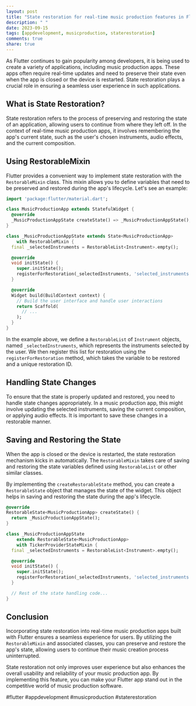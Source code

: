 ```yaml
---
layout: post
title: "State restoration for real-time music production features in Flutter apps"
description: " "
date: 2023-09-15
tags: [appdevelopment, musicproduction, staterestoration]
comments: true
share: true
---
```


As Flutter continues to gain popularity among developers, it is being used to create a variety of applications, including music production apps. These apps often require real-time updates and need to preserve their state even when the app is closed or the device is restarted. State restoration plays a crucial role in ensuring a seamless user experience in such applications.

## What is State Restoration?

State restoration refers to the process of preserving and restoring the state of an application, allowing users to continue from where they left off. In the context of real-time music production apps, it involves remembering the app's current state, such as the user's chosen instruments, audio effects, and the current composition.

## Using RestorableMixin

Flutter provides a convenient way to implement state restoration with the `RestorableMixin` class. This mixin allows you to define variables that need to be preserved and restored during the app's lifecycle. Let's see an example:

```dart
import 'package:flutter/material.dart';

class MusicProductionApp extends StatefulWidget {
  @override
  _MusicProductionAppState createState() => _MusicProductionAppState();
}

class _MusicProductionAppState extends State<MusicProductionApp>
    with RestorableMixin {
  final _selectedInstruments = RestorableList<Instrument>.empty();

  @override
  void initState() {
    super.initState();
    registerForRestoration(_selectedInstruments, 'selected_instruments');
  }

  @override
  Widget build(BuildContext context) {
    // Build the user interface and handle user interactions
    return Scaffold(
      // ...
    );
  }
}
```

In the example above, we define a `RestorableList` of `Instrument` objects, named `_selectedInstruments`, which represents the instruments selected by the user. We then register this list for restoration using the `registerForRestoration` method, which takes the variable to be restored and a unique restoration ID.

## Handling State Changes

To ensure that the state is properly updated and restored, you need to handle state changes appropriately. In a music production app, this might involve updating the selected instruments, saving the current composition, or applying audio effects. It is important to save these changes in a restorable manner.

## Saving and Restoring the State

When the app is closed or the device is restarted, the state restoration mechanism kicks in automatically. The `RestorableMixin` takes care of saving and restoring the state variables defined using `RestorableList` or other similar classes.

By implementing the `createRestorableState` method, you can create a `RestorableState` object that manages the state of the widget. This object helps in saving and restoring the state during the app's lifecycle.

```dart
@override
RestorableState<MusicProductionApp> createState() {
  return _MusicProductionAppState();
}

class _MusicProductionAppState
    extends RestorableState<MusicProductionApp>
    with TickerProviderStateMixin {
  final _selectedInstruments = RestorableList<Instrument>.empty();

  @override
  void initState() {
    super.initState();
    registerForRestoration(_selectedInstruments, 'selected_instruments');
  }

  // Rest of the state handling code...
}
```

## Conclusion

Incorporating state restoration into real-time music production apps built with Flutter ensures a seamless experience for users. By utilizing the `RestorableMixin` and associated classes, you can preserve and restore the app's state, allowing users to continue their music creation process uninterrupted.

State restoration not only improves user experience but also enhances the overall usability and reliability of your music production app. By implementing this feature, you can make your Flutter app stand out in the competitive world of music production software.

#flutter #appdevelopment #musicproduction #staterestoration